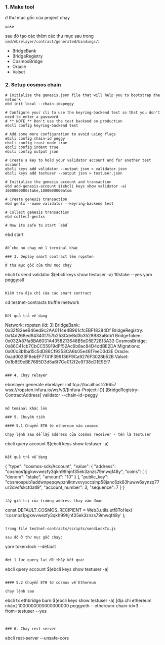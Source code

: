 <!-- @format -->

### 1. Make tool

ở thư mục gốc của project chạy

```
make
```

sau đó tạo các thêm các thư mục sau trong `cmd/ebrelayer/contract/generated/bindings/`:

- BridgeBank
- BridgeRegistry
- CosmosBridge
- Oracle
- Valset

### 2. Setup cosmos chain

```
# Initialize the genesis.json file that will help you to bootstrap the network
ebd init local --chain-id=peggy

# Configure your cli to use the keyring-backend test so that you don't need to enter a password
# **_NOTE_** Don't use the test backend on production
ebcli config keyring-backend test

# Add some more configuration to avoid using flags
ebcli config chain-id peggy
ebcli config trust-node true
ebcli config indent true
ebcli config output json

# Create a key to hold your validator account and for another test account
ebcli keys add validator --output json > validator.json
ebcli keys add testuser --output json > testuser.json

# Initialize the genesis account and transaction
ebd add-genesis-account $(ebcli keys show validator -a) 1000000000stake,1000000000atom

# Create genesis transaction
ebd gentx --name validator --keyring-backend test

# Collect genesis transaction
ebd collect-gentxs

# Now its safe to start `ebd`

```

ebd start

```

để cho nó chạy mở 1 terminal khác

### 3. Deploy smart contract lên ropsten

Ở thư mục gốc của thư mục chạy

```

ebcli tx send validator \$(ebcli keys show testuser -a) 10stake --yes
yarn peggy:all

```

Kiểm tra địa chỉ của các smart contract

```

cd testnet-contracts
truffle metwork

```

Kết quả trả về dạng

```

Network: ropsten (id: 3)
BridgeBank: 0x32f82eeB46ed9c2AA0114e4B961cfcEBF18384Df
BridgeRegistry: 0x14d268ed94340f757b253CdeBd3b3528B83aBdb1
BridgeToken: 0x032A87fa8BA6031A4358213648B5eD5E72813A33
CosmosBridge: 0x86C41cb7CbCC55919dFf52Ac9b8ac84D4ddBE2DA
Migrations: 0x00c3b1ba15c5dD86Cf9253CA6b05e4617eeD3d3E
Oracle: 0xad0023F9ebEF7741F399136F9Ca9276F3028b52B
Valset: 0x1b8E9eBE7685D3d5a6f7Ce012f2e9738cD1E9Ef7

```

### 4. Chạy relayer

```

ebrelayer generate
ebrelayer init tcp://localhost:26657 wss://ropsten.infura.io/ws/v3/[Infura-Project-ID] [BridgeRegistry-ContractAddress] validator --chain-id=peggy

```

mở teminal khác lên

### 5. Chuyển tiền

#### 5.1 Chuyển ETH từ ethereum vào cosmos

Chạy lệnh sau để lấy address của cosmos receiver - tên là testuser

```

ebcli query account \$(ebcli keys show testuser -a)

```

Kết quả trả về dạng

```

{
"type": "cosmos-sdk/Account",
"value": {
"address": "cosmos1pgkwvwezfy3qkh99hjnf35ek3znzs79mwqf48y",
"coins": [
{
"denom": "stake",
"amount": "10"
}
],
"public_key": "cosmospub1addwnpepqwpznlktnvxvyxccslnp58janc6zk83huww6aynzq77ur2dvsfskct0atl9",
"account_number": 3,
"sequence": 7
}
}

```

lấy giá trị của trường address thay vào đoạn

```

const DEFAULT_COSMOS_RECIPIENT = Web3.utils.utf8ToHex(
'cosmos1pgkwvwezfy3qkh99hjnf35ek3znzs79mwqf48y'
);

```

trong file testnet-contracts/scripts/sendLockTx.js

sau đó ở thư mục gốc chạy:

```

yarn token:lock --default

```

đợi 1 lúc query lại để thấy kết quả:

```

ebcli query account \$(ebcli keys show testuser -a)

```

#### 5.2 Chuyển ETH từ cosmos về Ethereum

chạy lệnh sau

```

ebcli tx ethbridge burn \$(ebcli keys show testuser -a) [địa chỉ ethereum nhận] 1000000000000000000 peggyeth --ethereum-chain-id=3 --from=testuser --yes

```


### 6. Chay rest server
```

ebcli rest-server --unsafe-cors

```

```
